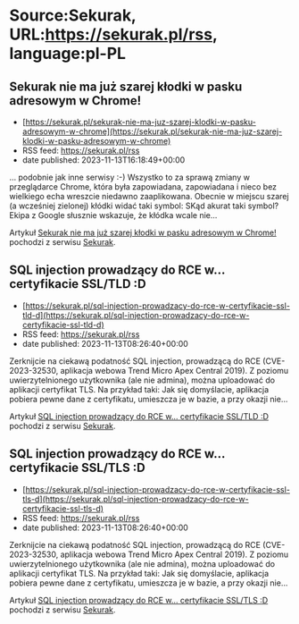 # Source:Sekurak, URL:https://sekurak.pl/rss, language:pl-PL

## Sekurak nie ma już szarej kłodki w pasku adresowym w Chrome!
 - [https://sekurak.pl/sekurak-nie-ma-juz-szarej-klodki-w-pasku-adresowym-w-chrome](https://sekurak.pl/sekurak-nie-ma-juz-szarej-klodki-w-pasku-adresowym-w-chrome)
 - RSS feed: https://sekurak.pl/rss
 - date published: 2023-11-13T16:18:49+00:00

<p>&#8230; podobnie jak inne serwisy :-) Wszystko to za sprawą zmiany w przeglądarce Chrome, która była zapowiadana, zapowiadana i nieco bez wielkiego echa wreszcie niedawno zaaplikowana. Obecnie w miejscu szarej (a wcześniej zielonej) kłódki widać taki symbol: SKąd akurat taki symbol? Ekipa z Google słusznie wskazuje, że kłódka wcale nie...</p>
<p>Artykuł <a href="https://sekurak.pl/sekurak-nie-ma-juz-szarej-klodki-w-pasku-adresowym-w-chrome/" rel="nofollow">Sekurak nie ma już szarej kłodki w pasku adresowym w Chrome!</a> pochodzi z serwisu <a href="https://sekurak.pl" rel="nofollow">Sekurak</a>.</p>

## SQL injection prowadzący do RCE w… certyfikacie SSL/TLD :D
 - [https://sekurak.pl/sql-injection-prowadzacy-do-rce-w-certyfikacie-ssl-tld-d](https://sekurak.pl/sql-injection-prowadzacy-do-rce-w-certyfikacie-ssl-tld-d)
 - RSS feed: https://sekurak.pl/rss
 - date published: 2023-11-13T08:26:40+00:00

<p>Zerknijcie na ciekawą podatność SQL injection, prowadzącą do RCE (CVE-2023-32530, aplikacja webowa Trend Micro Apex Central 2019). Z poziomu uwierzytelnionego użytkownika (ale nie admina), można uploadować do aplikacji certyfikat TLS. Na przykład taki: Jak się domyślacie, aplikacja pobiera pewne dane z certyfikatu, umieszcza je w bazie, a przy okazji nie...</p>
<p>Artykuł <a href="https://sekurak.pl/sql-injection-prowadzacy-do-rce-w-certyfikacie-ssl-tld-d/" rel="nofollow">SQL injection prowadzący do RCE w&#8230; certyfikacie SSL/TLD :D</a> pochodzi z serwisu <a href="https://sekurak.pl" rel="nofollow">Sekurak</a>.</p>

## SQL injection prowadzący do RCE w… certyfikacie SSL/TLS :D
 - [https://sekurak.pl/sql-injection-prowadzacy-do-rce-w-certyfikacie-ssl-tls-d](https://sekurak.pl/sql-injection-prowadzacy-do-rce-w-certyfikacie-ssl-tls-d)
 - RSS feed: https://sekurak.pl/rss
 - date published: 2023-11-13T08:26:40+00:00

<p>Zerknijcie na ciekawą podatność SQL injection, prowadzącą do RCE (CVE-2023-32530, aplikacja webowa Trend Micro Apex Central 2019). Z poziomu uwierzytelnionego użytkownika (ale nie admina), można uploadować do aplikacji certyfikat TLS. Na przykład taki: Jak się domyślacie, aplikacja pobiera pewne dane z certyfikatu, umieszcza je w bazie, a przy okazji nie...</p>
<p>Artykuł <a href="https://sekurak.pl/sql-injection-prowadzacy-do-rce-w-certyfikacie-ssl-tls-d/" rel="nofollow">SQL injection prowadzący do RCE w&#8230; certyfikacie SSL/TLS :D</a> pochodzi z serwisu <a href="https://sekurak.pl" rel="nofollow">Sekurak</a>.</p>

